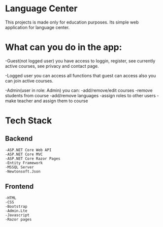 # Language Center

This projects is made only for education purposes. Its simple web application for language center.

# What can you do in the app:
 -Guest(not logged user) you have access to loggin, register, see currently active courses, see privacy and contact page.
 
 -Logged user you can access all functions that guest can access also you can join active courses.
 
 -Admin(user in role: Admin) you can:
    -add/remove/edit courses
    -remove students from course
    -add/remove languages
    -assign roles to other users
    -make teacher and assign them to course
    
# Tech Stack

## Backend<br/>
    -ASP.NET Core Web API
    -ASP.NET Core MVC
    -ASP.NET Core Razor Pages
    -Entity Framework
    -MSSQL Server
    -Newtonsoft.Json
    
 ## Frontend<br/>
    -HTML
    -CSS
    -Bootstrap
    -Admin.Lte
    -Javascript
    -Razor pages
